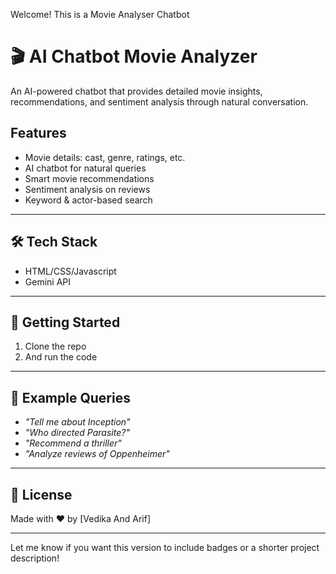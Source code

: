 Welcome! This is a Movie Analyser Chatbot

# 🎬 AI Chatbot Movie Analyzer

An AI-powered chatbot that provides detailed movie insights, recommendations, and sentiment analysis through natural conversation.


##  Features

- Movie details: cast, genre, ratings, etc.  
- AI chatbot for natural queries  
- Smart movie recommendations  
- Sentiment analysis on reviews  
- Keyword & actor-based search

---

## 🛠️ Tech Stack

- HTML/CSS/Javascript  
- Gemini API

---

## 🚀 Getting Started

1. Clone the repo
2. And run the code

---

## 💬 Example Queries

- _"Tell me about Inception"_  
- _"Who directed Parasite?"_  
- _"Recommend a thriller"_  
- _"Analyze reviews of Oppenheimer"_

---

## 📜 License
  
Made with ❤️ by [Vedika And Arif]

---

Let me know if you want this version to include badges or a shorter project description!
